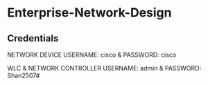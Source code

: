 # Enterprise-Network-Design


<h2>Credentials</h2>

NETWORK DEVICE USERNAME: cisco  &  PASSWORD: cisco

WLC & NETWORK CONTROLLER USERNAME: admin & PASSWORD: Shan2507#
